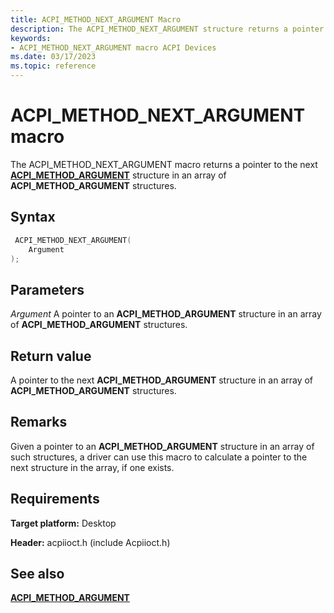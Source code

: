 ```yaml
---
title: ACPI_METHOD_NEXT_ARGUMENT Macro
description: The ACPI_METHOD_NEXT_ARGUMENT structure returns a pointer to the next ACPI_METHOD_ARGUMENT structure in an array of ACPI_METHOD_ARGUMENT structures.
keywords: 
- ACPI_METHOD_NEXT_ARGUMENT macro ACPI Devices
ms.date: 03/17/2023
ms.topic: reference
---
```


# ACPI_METHOD_NEXT_ARGUMENT macro

The ACPI_METHOD_NEXT_ARGUMENT macro returns a pointer to the next [**ACPI_METHOD_ARGUMENT**](/windows-hardware/drivers/ddi/acpiioct/ns-acpiioct-_acpi_method_argument_v1) structure in an array of **ACPI_METHOD_ARGUMENT** structures.

## Syntax

```cpp
 ACPI_METHOD_NEXT_ARGUMENT(
    Argument
);
```

## Parameters

*Argument*
A pointer to an **ACPI_METHOD_ARGUMENT** structure in an array of **ACPI_METHOD_ARGUMENT** structures.

## Return value

A pointer to the next **ACPI_METHOD_ARGUMENT** structure in an array of **ACPI_METHOD_ARGUMENT** structures.

## Remarks

Given a pointer to an **ACPI_METHOD_ARGUMENT** structure in an array of such structures, a driver can use this macro to calculate a pointer to the next structure in the array, if one exists.

## Requirements

**Target platform:** Desktop

**Header:** acpiioct.h (include Acpiioct.h)

## See also

[**ACPI_METHOD_ARGUMENT**](/windows-hardware/drivers/ddi/acpiioct/ns-acpiioct-_acpi_method_argument_v1)
